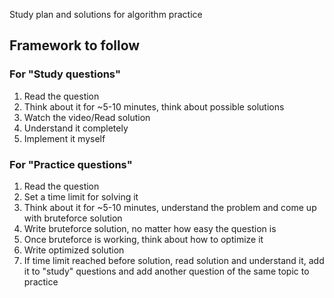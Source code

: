 Study plan and solutions for algorithm practice

## Framework to follow
### For "Study questions"
1. Read the question
2. Think about it for ~5-10 minutes, think about possible solutions
3. Watch the video/Read solution
4. Understand it completely
5. Implement it myself

### For "Practice questions"
1. Read the question
2. Set a time limit for solving it
3. Think about it for ~5-10 minutes, understand the problem and come up with bruteforce solution
4. Write bruteforce solution, no matter how easy the question is
5. Once bruteforce is working, think about how to optimize it
6. Write optimized solution
7. If time limit reached before solution, read solution and understand it, add it to "study" questions and add another question of the same topic to practice